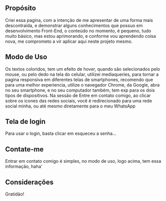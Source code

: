 
## Propósito
Criei essa pagina, com a intenção de me apresentar de uma forma mais descontraída, e demonstrar alguns conhecimentos que possuo em desenvolvimento Front-End, o conteúdo no momento, é pequeno, tudo muito básico, mas estou aprimorando, e conforme vou aprendendo coisa nova, me comprometo a vir aplicar aqui neste projeto mesmo.

## Modo de Uso
Os textos coloridos, tem um efeito de hover, quando são selecionados pelo mouse, ou pelo dedo na tela do celular, utilizei mediaqueries, para tornar a pagina responsiva em diferentes telas de smartphones, recomendo que para uma melhor experiencia, utilize o navegador Chrome, da Google, abra no seu smartphone, e no seu computador também, tem exp para os dois tipos de dispositivos.
Na sessão de Entre em contato comigo, ao clicar sobre os icones das redes sociais, você é redirecionado para uma rede social minha, ou até mesmo diretamente para o meu WhatsApp

## Tela de login
Para usar o login, basta clicar em esqueceu a senha...

## Contate-me
Entrar em contato comigo é simples, no modo de uso, logo acima, tem essa informação, haha'

## Considerações
Gratidão!